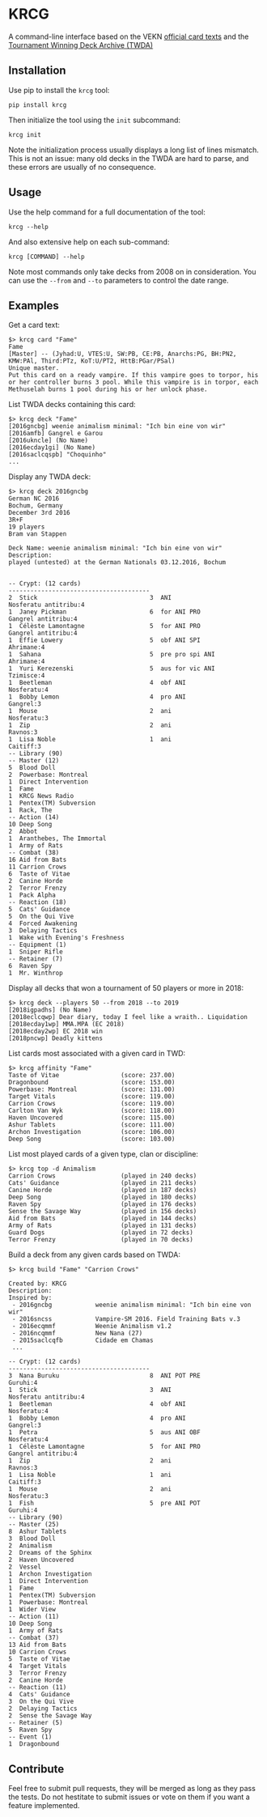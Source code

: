 # KRCG

A command-line interface based on
the VEKN [official card texts](http://www.vekn.net/card-lists)
and the [Tournament Winning Deck Archive (TWDA)](http://www.vekn.fr/decks/twd.htm)

## Installation

Use pip to install the ``krcg`` tool:

```shell
pip install krcg
```

Then initialize the tool using the ``init`` subcommand:

```shell
krcg init
```

Note the initialization process usually displays a long list of lines mismatch.
This is not an issue: many old decks in the TWDA are hard to parse,
and these errors are usually of no consequence.

## Usage

Use the help command for a full documentation of the tool:

```shell
krcg --help
```

And also extensive help on each sub-command:

```shell
krcg [COMMAND] --help
```

Note most commands only take decks from 2008 on in consideration.
You can use the `--from` and `--to` parameters to control the date range.

## Examples

Get a card text:

```shell
$> krcg card "Fame"
Fame
[Master] -- (Jyhad:U, VTES:U, SW:PB, CE:PB, Anarchs:PG, BH:PN2, KMW:PAl, Third:PTz, KoT:U/PT2, HttB:PGar/PSal)
Unique master.
Put this card on a ready vampire. If this vampire goes to torpor, his or her controller burns 3 pool. While this vampire is in torpor, each Methuselah burns 1 pool during his or her unlock phase.
```

List TWDA decks containing this card:

```shell
$> krcg deck "Fame"
[2016gncbg] weenie animalism minimal: "Ich bin eine von wir"
[2016amfb] Gangrel e Garou
[2016ukncle] (No Name)
[2016ecday1gi] (No Name)
[2016saclcqspb] "Choquinho"
...
```

Display any TWDA deck:

```shell
$> krcg deck 2016gncbg
German NC 2016
Bochum, Germany
December 3rd 2016
3R+F
19 players
Bram van Stappen

Deck Name: weenie animalism minimal: "Ich bin eine von wir"
Description:
played (untested) at the German Nationals 03.12.2016, Bochum


-- Crypt: (12 cards)
---------------------------------------
2  Stick                               3  ANI                       Nosferatu antitribu:4
1  Janey Pickman                       6  for ANI PRO               Gangrel antitribu:4
1  Célèste Lamontagne                  5  for ANI PRO               Gangrel antitribu:4
1  Effie Lowery                        5  obf ANI SPI               Ahrimane:4
1  Sahana                              5  pre pro spi ANI           Ahrimane:4
1  Yuri Kerezenski                     5  aus for vic ANI           Tzimisce:4
1  Beetleman                           4  obf ANI                   Nosferatu:4
1  Bobby Lemon                         4  pro ANI                   Gangrel:3
1  Mouse                               2  ani                       Nosferatu:3
1  Zip                                 2  ani                       Ravnos:3
1  Lisa Noble                          1  ani                       Caitiff:3
-- Library (90)
-- Master (12)
5  Blood Doll
2  Powerbase: Montreal
1  Direct Intervention
1  Fame
1  KRCG News Radio
1  Pentex(TM) Subversion
1  Rack, The
-- Action (14)
10 Deep Song
2  Abbot
1  Aranthebes, The Immortal
1  Army of Rats
-- Combat (38)
16 Aid from Bats
11 Carrion Crows
6  Taste of Vitae
2  Canine Horde
2  Terror Frenzy
1  Pack Alpha
-- Reaction (18)
5  Cats' Guidance
5  On the Qui Vive
4  Forced Awakening
3  Delaying Tactics
1  Wake with Evening's Freshness
-- Equipment (1)
1  Sniper Rifle
-- Retainer (7)
6  Raven Spy
1  Mr. Winthrop
```

Display all decks that won a tournament of 50 players or more in 2018:

```shell
$> krcg deck --players 50 --from 2018 --to 2019
[2018igpadhs] (No Name)
[2018eclcqwp] Dear diary, today I feel like a wraith.. Liquidation
[2018ecday1wp] MMA.MPA (EC 2018)
[2018ecday2wp] EC 2018 win
[2018pncwp] Deadly kittens
```

List cards most associated with a given card in TWD:

```shell
$> krcg affinity "Fame"
Taste of Vitae                 (score: 237.00)
Dragonbound                    (score: 153.00)
Powerbase: Montreal            (score: 131.00)
Target Vitals                  (score: 119.00)
Carrion Crows                  (score: 119.00)
Carlton Van Wyk                (score: 118.00)
Haven Uncovered                (score: 115.00)
Ashur Tablets                  (score: 111.00)
Archon Investigation           (score: 106.00)
Deep Song                      (score: 103.00)
```

List most played cards of a given type, clan or discipline:

```shell
$> krcg top -d Animalism
Carrion Crows                  (played in 240 decks)
Cats' Guidance                 (played in 211 decks)
Canine Horde                   (played in 187 decks)
Deep Song                      (played in 180 decks)
Raven Spy                      (played in 176 decks)
Sense the Savage Way           (played in 156 decks)
Aid from Bats                  (played in 144 decks)
Army of Rats                   (played in 131 decks)
Guard Dogs                     (played in 72 decks)
Terror Frenzy                  (played in 70 decks)
```

Build a deck from any given cards based on TWDA:

```shell
$> krcg build "Fame" "Carrion Crows"

Created by: KRCG
Description:
Inspired by:
 - 2016gncbg            weenie animalism minimal: "Ich bin eine von wir"
 - 2016sncss            Vampire-SM 2016. Field Training Bats v.3
 - 2016ecqmmf           Weenie Animalism v1.2
 - 2016ncqmmf           New Nana (27)
 - 2015saclcqfb         Cidade em Chamas
 ...

-- Crypt: (12 cards)
---------------------------------------
3  Nana Buruku                         8  ANI POT PRE               Guruhi:4
1  Stick                               3  ANI                       Nosferatu antitribu:4
1  Beetleman                           4  obf ANI                   Nosferatu:4
1  Bobby Lemon                         4  pro ANI                   Gangrel:3
1  Petra                               5  aus ANI OBF               Nosferatu:4
1  Célèste Lamontagne                  5  for ANI PRO               Gangrel antitribu:4
1  Zip                                 2  ani                       Ravnos:3
1  Lisa Noble                          1  ani                       Caitiff:3
1  Mouse                               2  ani                       Nosferatu:3
1  Fish                                5  pre ANI POT               Guruhi:4
-- Library (90)
-- Master (25)
8  Ashur Tablets
3  Blood Doll
2  Animalism
2  Dreams of the Sphinx
2  Haven Uncovered
2  Vessel
1  Archon Investigation
1  Direct Intervention
1  Fame
1  Pentex(TM) Subversion
1  Powerbase: Montreal
1  Wider View
-- Action (11)
10 Deep Song
1  Army of Rats
-- Combat (37)
13 Aid from Bats
10 Carrion Crows
5  Taste of Vitae
4  Target Vitals
3  Terror Frenzy
2  Canine Horde
-- Reaction (11)
4  Cats' Guidance
3  On the Qui Vive
2  Delaying Tactics
2  Sense the Savage Way
-- Retainer (5)
5  Raven Spy
-- Event (1)
1  Dragonbound
```

## Contribute

Feel free to submit pull requests, they will be merged as long as they pass the tests.
Do not hestitate to submit issues or vote on them if you want a feature implemented.
